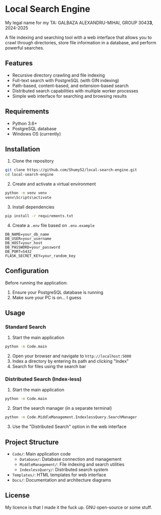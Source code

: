# Local Search Engine

My legal name for my TA: GALBAZA ALEXANDRU-MIHAI, GROUP 3043**3**, 2024-2025

A file indexing and searching tool with a web interface that allows you to crawl through directories, store file information in a database, and perform powerful searches.

## Features

- Recursive directory crawling and file indexing
- Full-text search with PostgreSQL (with GIN indexing)
- Path-based, content-based, and extension-based search
- Distributed search capabilities with multiple worker processes
- Simple web interface for searching and browsing results

## Requirements

- Python 3.6+
- PostgreSQL database
- Windows OS (currently)

## Installation

1. Clone the repository

```bash
git clone https://github.com/Shumy52/local-search-engine.git
cd local-search-engine
```

2. Create and activate a virtual environment

```bash
python -m venv venv
venv\Scripts\activate
```

3. Install dependencies

```bash
pip install -r requirements.txt
```

4. Create a `.env` file based on `.env.example`

```
DB_NAME=your_db_name
DB_USER=your_username
DB_HOST=your_host
DB_PASSWORD=your_password
DB_PORT=5432
FLASK_SECRET_KEY=your_random_key
```

## Configuration

Before running the application:

1. Ensure your PostgreSQL database is running
2. Make sure your PC is on... I guess

## Usage

### Standard Search

1. Start the main application

```bash
python -m Code.main
```

2. Open your browser and navigate to `http://localhost:5000`
3. Index a directory by entering its path and clicking "Index"
4. Search for files using the search bar

### Distributed Search (Index-less)

1. Start the main application

```bash
python -m Code.main
```

2. Start the search manager (in a separate terminal)

```bash
python -m Code.MiddleManagement.IndexlessQuery.SearchManager
```

3. Use the "Distributed Search" option in the web interface

## Project Structure

- `Code/`: Main application code
  - `Database/`: Database connection and management
  - `MiddleManagement/`: File indexing and search utilities
  - `IndexlessQuery/`: Distributed search system
- `Templates/`: HTML templates for web interface
- `Docs/`: Documentation and architecture diagrams

## License

My licence is that I made it the fuck up. GNU open-source or some stuff.
